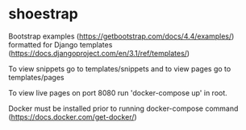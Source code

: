 # shoestrap
Bootstrap examples (https://getbootstrap.com/docs/4.4/examples/) formatted for Django templates (https://docs.djangoproject.com/en/3.1/ref/templates/)

To view snippets go to templates/snippets and to view pages go to templates/pages

To view live pages on port 8080 run 'docker-compose up' in root. 

Docker must be installed prior to running docker-compose command (https://docs.docker.com/get-docker/)
